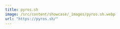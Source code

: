 ```yaml
---
title: pyros.sh
image: /src/content/showcase/_images/pyros.sh.webp
url: "https://pyros.sh/"
---
```

